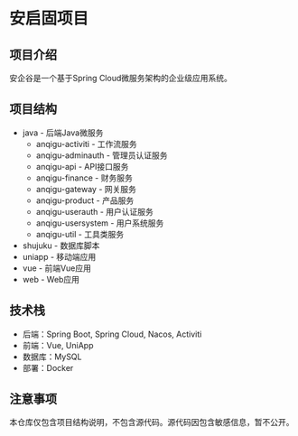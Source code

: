 # 安启固项目

## 项目介绍
安企谷是一个基于Spring Cloud微服务架构的企业级应用系统。

## 项目结构
- java - 后端Java微服务
  - anqigu-activiti - 工作流服务
  - anqigu-adminauth - 管理员认证服务
  - anqigu-api - API接口服务
  - anqigu-finance - 财务服务
  - anqigu-gateway - 网关服务
  - anqigu-product - 产品服务
  - anqigu-userauth - 用户认证服务
  - anqigu-usersystem - 用户系统服务
  - anqigu-util - 工具类服务
- shujuku - 数据库脚本
- uniapp - 移动端应用
- vue - 前端Vue应用
- web - Web应用

## 技术栈
- 后端：Spring Boot, Spring Cloud, Nacos, Activiti
- 前端：Vue, UniApp
- 数据库：MySQL
- 部署：Docker

## 注意事项
本仓库仅包含项目结构说明，不包含源代码。源代码因包含敏感信息，暂不公开。
